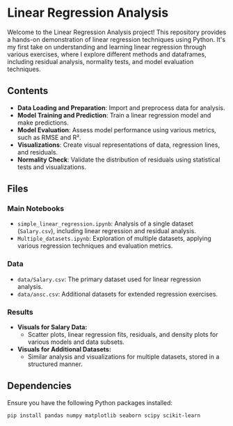 # Linear Regression Analysis

Welcome to the Linear Regression Analysis project! This repository provides a hands-on demonstration of linear regression techniques using Python. It's my first take on understanding and learning linear regression through various exercises, where I explore different methods and dataframes, including residual analysis, normality tests, and model evaluation techniques.

## Contents

- **Data Loading and Preparation**: Import and preprocess data for analysis.
- **Model Training and Prediction**: Train a linear regression model and make predictions.
- **Model Evaluation**: Assess model performance using various metrics, such as RMSE and R².
- **Visualizations**: Create visual representations of data, regression lines, and residuals.
- **Normality Check**: Validate the distribution of residuals using statistical tests and visualizations.

## Files

### Main Notebooks
- `simple_linear_regression.ipynb`: Analysis of a single dataset (`Salary.csv`), including linear regression and residual analysis.
- `Multiple_datasets.ipynb`: Exploration of multiple datasets, applying various regression techniques and evaluation metrics.

### Data
- `data/Salary.csv`: The primary dataset used for linear regression analysis.
- `data/ansc.csv`: Additional datasets for extended regression exercises.

### Results
- **Visuals for Salary Data:**
  - Scatter plots, linear regression fits, residuals, and density plots for various models and data subsets.
- **Visuals for Additional Datasets:**
  - Similar analysis and visualizations for multiple datasets, stored in a structured manner.

## Dependencies

Ensure you have the following Python packages installed:

```bash
pip install pandas numpy matplotlib seaborn scipy scikit-learn
